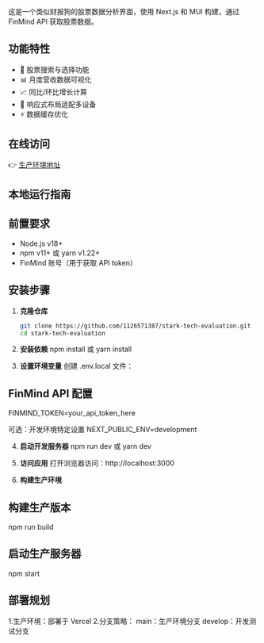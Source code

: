 


这是一个类似财报狗的股票数据分析界面，使用 Next.js 和 MUI 构建，通过 FinMind API 获取股票数据。


## 功能特性

- 🚀 股票搜索与选择功能
- 📊 月度营收数据可视化
- 📈 同比/环比增长计算
- 📱 响应式布局适配多设备
- ⚡ 数据缓存优化

## 在线访问

👉 [生产环境地址](https://stark-tech-evaluation-6dt1.vercel.app/)  

## 本地运行指南

## 前置要求
- Node.js v18+
- npm v11+ 或 yarn v1.22+
- FinMind 账号（用于获取 API token）

## 安装步骤
1. **克隆仓库**
   ```bash
   git clone https://github.com/1126571387/stark-tech-evaluation.git
   cd stark-tech-evaluation

2. **​安装依赖**
npm install 或 yarn install

3. **​设置环境变量**
创建 .env.local 文件：
## FinMind API 配置
FINMIND_TOKEN=your_api_token_here

可选：开发环境特定设置
NEXT_PUBLIC_ENV=development

4. **​启动开发服务器**
npm run dev 或  yarn dev

5. **访问应用**
打开浏览器访问：http://localhost:3000

6. **​构建生产环境**
## 构建生产版本
npm run build

## 启动生产服务器
npm start

## ​部署规划
1.生产环境：部署于 Vercel
2.分支策略：
main：生产环境分支
develop：开发测试分支


